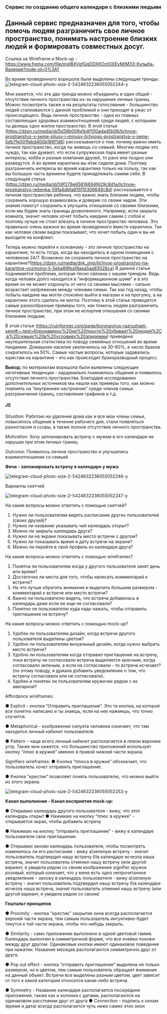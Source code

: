 ### Сервис по созданию общего календаря с близкими людьми 
## Данный сервис предназначен для того, чтобы помочь людям разграничить свое личное пространство, понимать настроение близких людей и формировать совместных досуг. 

Ссылка на Wireframe и Mock-up - https://www.figma.com/file/mglBXVgfQgDDXKOctOXEvM/МЗ3-Кулыба-Валерия?node-id=0%3A1

Во время проведенного воркшопа были выделены следующие тренды:
![telegram-cloud-photo-size-2-5424632236055052244-y](https://user-images.githubusercontent.com/109720759/200347278-0d035c0b-8a26-4adb-a0e2-afade365981a.jpg)

Мне кажется, что эти два тренда можно объединить в один общий - отсутствие личного пространства из-за нарушение личных границ. Можно посмотреть также и на результаты голосования - большинство людей сталкиваются с данной проблемой и они приходят в ужас от происходящего. Ведь личное пространство - одна из главных составляющих здоровых взаимоотношений среди людей, с которыми ты делишь одно жилое пространство. В этой статье (https://dzen.ru/media/id/5d36b009a1b4f100adad5b06/lichnoe-prostranstvo-v-seme-pliusy-i-minusy-lichnogo-prostranstva-v-seme-5db7fe001febd400b188f1d6) рассказывается о том, почему важно иметь личное пространство, когда ты живешь со семьей. Многим людям это чуждо, так как думают, что если супружеская пара имеет разные интересы, хобби и разные компании друзей, то рано или поздно они разведутся. А во время карантина вы итак сидели дома. Поэтому разграничить интересы во время карантина только на пользу, так как вы большую часть времени будете принадлежать самим себе. В следующей статье (https://dzen.ru/media/id/59f276e65816694f429c8d1a/lichnoe-prostranstvo-rebenka-59fa4dbfa815f10306649c8d) рассказывается о личном пространстве ребенка, что важно знать близким людям, чтобы сохранить хорошую взаимосвязь и доверие со своим чадом. Эти знания помогут сохранить и улучшить отношения со своими близкими, если мы будем знать границы дозволенного. Например, если закрыта комната, значит человек хочет побыть наедине самим с собой и поэтому лучше не стоит влезать в личное пространство человека. Это правильно очень важное во время проведенного вместе карантина. Так как человек своим видом показывает, что хочет побыть один и вы не выходите на конфликт. 

Теперь можно перейти к основному - это личное пространство на карантине, то есть тогда, когда вы находитесь в одном помещении с человеком 24/7. Возможно ли сохранить личное пространство на карантине?(https://dzen.ru/media/dnk_ship/lichnoe-prostranstvo-na-karantine-vozmojno-li-5eba89fea19aea5aa93028ca) В данной статье поднимается проблема, которая тесно связана с нашим трендом. Ведь когда человек долго находится в “информационном шуме” и в это время он не может отдохнуть от него со своими мыслями - сильно возрастает напряжение между членами семьи. Так как год назад, чтобы побыть наедине мы могли спокойно выйти в магазин и на прогулку, а на карантине этого сделать не могли. Поэтому в этой статье приводятся самые разнообразные примеры того, как помочь людям разграничить личное пространство, при этом не испортив отношения со своими близкими людьми. 

В этой статье (https://ruinformer.com/page/koronavirus-razrushaet-semi#:~:text=Коронавирус%20не%20просто%20убивает%20людей%2C,в%20семьях%20в%20условиях%20эпидемии) приведена неутешительная статистика по поводу семейных отношений во время пандемии. Домашнее насилие увеличилось на 30-60%, а число браков сократилось на 50%. Самые частые вопросы, которые задавались юристам на карантине - это как происходит бракоразводный процесс.  

**Вывод:** по материалам воркшопа были выявлены следующие негативные тенденции - кардинально поменялось общение и появилось отсутствие личного пространства. 
Благодаря исследованию дополнительных источников мы нашли как примеры того, как можно повлиять на “внутреннее настроение” среди членов семьи: разграничение границ, составление графиков и т.д.

#### JS

*Situation:* Работаю на удаленке дома как и все мои члены семьи, повысилось общение в течение рабочего дня, стали появляться разногласия и ссоры, а также полное отсутствие личного пространства. 

*Motivation:* Хочу запланировать встречу с мужем в его календаре не нарушая при этом личных границ 

*Outcome:* Появилось личное пространство и улучшились взаимоотношения со семьей 

**Фича - запланировать встречу в календаре у мужа**

![telegram-cloud-photo-size-2-5424632236055052246-y](https://user-images.githubusercontent.com/109720759/200348873-84aa7d79-a276-4899-bbe6-d4cf09fe57fe.jpg)

Варианты скетчей

![telegram-cloud-photo-size-2-5424632236055052247-y](https://user-images.githubusercontent.com/109720759/200349055-f267ecbf-30e6-44f9-a383-05ae5c5fc8c1.jpg)

На какие вопросы можно ответить с помощью скетчей?

1. Нужно ли пользователям видеть расписание других пользователей (своих друзей)? 
2. Нужно ли название указывать чей календарь открыт? 
3. Можно ли закрыть календарь друга? 
4. Нужно ли на экране показывать место встречи с другом? 
5. Нужно ли показывать время и дату встречи на экране? 
6. Можно ли перейти в свой профиль из календаря друга?

На какие вопросы можно ответить с помощью wireframes?

1. Понятна ли пользователям когда у другого пользователя занят день или время? 
2. Достаточно ли места для того, чтобы написать комментарий к встрече?
3. На что лучше обратить внимание и выделить большим размером - комментарий к встрече или место встречи? 
4. Важно ли пользователю видеть, что встреча добавилась в календарь даже если ее еще не согласовали? 
5. Понятно ли пользователю куда надо нажать, чтобы отправить приглашение на встречу? 

На какие вопросы можно ответить с помощью mock-up?
1. Удобен ли пользователям дизайн, когда встречи другого пользователя выделены цветом? 
2. Удобно ли пользователям визуальный дизайн, когда нужно выбрать место встречи? 
3. Удобно ли пользователям когда отправил приглашение на встречу, пока встречу не согласовали встреча выделяется красным, когда согласовали зеленым, а если не согласовали - то встреча исчезает? (по этому поводу, я думала добавить уведомление о том, что встречу согласовали или не согласовали). 
4. Удобен и понятен ли пользователям кружочек рядом с их аватаркой? 

Affordance wireframes: 

● Explicit - кнопка “Отправить приглашение”. Это та кнопка, на которой все понятно написано и ты знаешь, если на нее нажмешь, что точно случится. 

● Metaphorical - изображение силуэта человека означает, что там находится личный кабинет пользователя. 

● Pattern - чаще всего личный кабинет располагается в левом верхнем углу. Также мне кажется, что большинство приложений использует кнопку “плюс в кружке” именно в правой нижней части экрана. 

Signifiers wireframes: 
● Кнопка “плюса в кружке” обозначает, что пользователь хочет отправить приглашение. 

● Кнопка “крестик” позволяет понять пользователю, что можно выйти из этого экрана. 

![telegram-cloud-photo-size-2-5424632236055052253-y](https://user-images.githubusercontent.com/109720759/200349863-f2dd7547-bdb6-4943-b087-26ea99f3bec4.jpg)

**Канал выполнения - Канал восприятия mock-up:** 

● Открываю календарь другого пользователя - вижу, что этот календарь открыт ● Нажимаю на кнопку “плюс в кружке” - открывается экран, чтобы добавить встречу 

● Нажимаю на кнопку “отправить приглашение” - вижу в календаре пользователя свое приглашение. 

● Открываю заново календарь пользователя, чтобы посмотреть изменилось ли его расписание - вижу а)зеленую встречу - значит пользователь подтвердил нашу встречу б)в календаре исчезла наша встреча, значит пользователь отменил нашу встречу (или другой вариант, я увидела рядом со своим изображение signifier кружок розовый, который означает, что у меня есть одно непрочитанное уведомление - захожу в календарь пользователя - вижу а)зеленую встречу - значит пользователь подтвердил нашу встречу б)в календаре исчезла наша встреча, значит пользователь отменил нашу встречу (или другой вариант, я увидела рядом со своим) 

**Гештальт принципов** 

● Proximity - кнопка “крестик” закрытие окна всегда располагается верхней части экрана, тем самым пользователь интуитивно будет тянутся к той части экрана, чтобы что-нибудь закрыть. 

● Similarity - само приложение выполнено в одной цветовой гамме. Календарь выполнен в симметричной форме, что все ячейки похожи между друг другом. Одинаковые кнопки имеют одинаковое поведение при нажатии. Название месяцев располагаются симметрично друг от друга. 

● Pop out effect - кнопка “отправить приглашение” выделена не только размером, но и цветом, тем самым пользователь обращает внимание на данный объект. Встречи все выделены разным цветом, цвет зависит от того к какой категории относится какая-либо встреча. 

● Symmetry - Название календаря располагается посередине приложения, также как и колонки с датами, располагаются на одинаковом расстоянии друг от друга ● Connection - подпись к окнам (время и дата) всегда располагается чуть ниже самих этих окон






